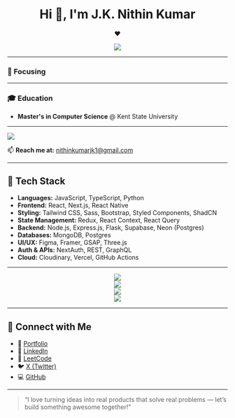 <h1 align="center">Hi 👋, I'm J.K. Nithin Kumar</h1>

<p align="center">
  ❤️  
</p>

<p align="center">
  <img src="https://skillicons.dev/icons?i=js,ts,react,next,nodejs,express,mongodb,postgres,tailwind,figma,threejs" />
</p>

---

### 🎯 Focusing

---

### 🎓 Education
- **Master's in Computer Science** @ Kent State University 

---
  <img src="https://quotes-github-readme.vercel.app/api?type=horizontal&theme=radical" />



📫 **Reach me at:** [nithinkumarjk1@gmail.com](mailto:nithinkumarjk1@gmail.com)

---

## 🚀 Tech Stack

- **Languages:** JavaScript, TypeScript, Python  
- **Frontend:** React, Next.js, React Native  
- **Styling:** Tailwind CSS, Sass, Bootstrap, Styled Components, ShadCN  
- **State Management:** Redux, React Context, React Query  
- **Backend:** Node.js, Express.js, Flask, Supabase, Neon (Postgres)  
- **Databases:** MongoDB, Postgres  
- **UI/UX:** Figma, Framer, GSAP, Three.js  
- **Auth & APIs:** NextAuth, REST, GraphQL  
- **Cloud:** Cloudinary, Vercel, GitHub Actions

---


<p align="center">
  <img src="https://github-readme-stats.vercel.app/api/top-langs/?username=jknithin36&hide=css,c,xslt&layout=compact&theme=radical" />
  <br />
  <img src="https://github-readme-streak-stats.herokuapp.com?user=jknithin36&theme=radical&date_format=M%20j%5B%2C%20Y%5D" />
  <br />
  <img src="https://github-readme-activity-graph.vercel.app/graph?username=jknithin36&theme=radical" />
  <br />
  <img src="https://github-profile-trophy.vercel.app/?username=jknithin36&theme=radical&column=7&no-frame=true" />
  <br />
  

</p>

---

## 📎 Connect with Me

- 🔗 [Portfolio](https://jknithin36.github.io/welcome/)
- 💼 [LinkedIn](https://www.linkedin.com/in/j-k-nithin-kumar-4386b4298/)
- 🧠 [LeetCode](https://leetcode.com/u/insane414425/)
- 🐦 [X (Twitter)](https://x.com/x414423)
- 💻 [GitHub](https://github.com/jknithin36)

---

> “I love turning ideas into real products that solve real problems — let’s build something awesome together!”
